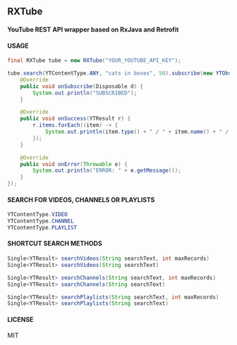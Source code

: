 ## RXTube

#### YouTube REST API wrapper based on RxJava and Retrofit

#### USAGE

```java
final RXTube tube = new RXTube("YOUR_YOUTUBE_API_KEY");
```

```java
tube.search(YTContentType.ANY, "cats in boxes", 50).subscribe(new YTObserver() {
    @Override
    public void onSubscribe(Disposable d) {
        System.out.println("SUBSCRIBED");
    }

    @Override
    public void onSuccess(YTResult r) {
        r.items.forEach((item) -> {
            System.out.println(item.type() + " / " + item.name() + " / " + item.url());
        });
    }

    @Override
    public void onError(Throwable e) {
        System.out.println("ERROR: " + e.getMessage());
    }
});
```

#### SEARCH FOR VIDEOS, CHANNELS OR PLAYLISTS

```java
YTContentType.VIDEO
YTContentType.CHANNEL
YTContentType.PLAYLIST
```

#### SHORTCUT SEARCH METHODS

```java
Single<YTResult> searchVideos(String searchText, int maxRecords)
Single<YTResult> searchVideos(String searchText)

Single<YTResult> searchChannels(String searchText, int maxRecords)
Single<YTResult> searchChannels(String searchText)

Single<YTResult> searchPlaylists(String searchText, int maxRecords)
Single<YTResult> searchPlaylists(String searchText)
```

#### LICENSE
MIT
